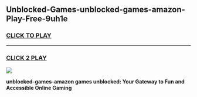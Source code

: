 
## Unblocked-Games-unblocked-games-amazon-Play-Free-9uh1e
<h3>
<a href="https://premium76.site?title=unblocked-games-amazon&ref=15A">CLICK TO PLAY</a></h3>
<hr>

<h3>
<a href="https://premium76.site?title=unblocked-games-amazon&ref=15A">CLICK 2 PLAY</a>
  
</h3>

<a href="https://premium76.site?title=unblocked-games-amazon&ref=15A"><img src="https://clearcache.store/games.png"></a>


**unblocked-games-amazon games unblocked: Your Gateway to Fun and Accessible Online Gaming**
